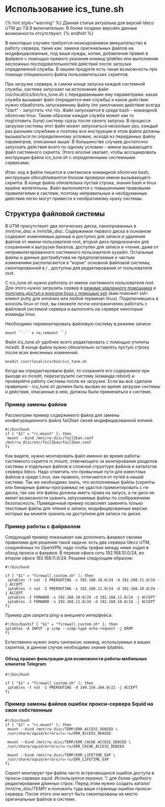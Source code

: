 # Использование ics\_tune.sh

{% hint style="warning" %}
Данная статья актуальна для версий Ideco UTM до 7.8.9 включительно. В более поздних версиях данные возможности отсутствуют.
{% endhint %}

В некоторых случаях требуется низкоуровневое вмешательство в работу сервера, такие как: замена оригинальных файлов на модифицированные, под ваши нужды, копии, добавление правил в файрвол с помощью прямого указания команд iptables или выполнения несложных последовательностей действий после загрузки определенной службы. В нашем продукте есть такая возможность при помощи специального файла пользовательских скриптов.

При загрузке сервера, в самом конце запуска каждой системной службы, система запускает на исполнение файл /usr/local/ics/bin/ics\_tune.sh с передаваемыми ему параметрами: какая служба вызывает файл (передается имя службы) и какое действие нужно обработать запускаемому файлу (по умолчанию действие всегда "start" - запустить что-то). Файл запускается в среде bash - командной оболочке linux. Таким образом каждая служба может как то подготовить (tune) систему сразу после своего запуска. В процессе загрузки системы этот файл может запускаться несколько раз, каждый раз разными службами и поэтому все инструкции в этом файле должны вызываться по определенному условию, исходя из переданных файлу параметров, описанных выше. В большинстве случаев достаточно запускать действия всего по одному условию - имени вызывающего файл системного скрипта. Этого вполне хватает, чтобы ассоциировать инструкции файла ics\_tune.sh с определенными системными сервисами.

Итак: код в файле пишется в синтаксисе командной оболочки bash, инструкции обосабливаются блоком проверки имени вызывающего скрипта. В конце файла обязательна пустая строка, знания bash и linux крайне желательны. Файл выполняется с повышенными правовыми привилегиями в системе, поэтому неправильные и необдуманные действия легко могут привести к необратимому краху системы.

## Структура файловой системы

В UTM присутствует два логических диска, смонтрованных в /mnt/rw\_disc и /mnt/bk\_disc. Содержимое первого диска в основном содержит изменяемые данные и доступно для записи и удаления файлов от имени пользователя root, второй диск предназначен для сохранения и выгрузки бекапов, доступен для записи и чтения, даже от непривилегированного системного пользователя sysadm. Остальные файлы и данные дистрибутива не предполагаемые к частым изменениям располагаются в "корне" основной файловой системы, смонтированной в / , доступны для редактирования от пользователя root.

С ics\_tune.sh нужно работать от имени системного пользователя root. Для этого нужно загрузить сервер в [режиме удаленного помощника](../server-administration/remote-assistant.md) и [получить доступ к консоли linux с помощью ssh](../access-rules/admins/remote-ssh-access.md) (вам поможет ssh-клиент putty для windows или любой терминал linux). Подключившись в консоль linux от root, вы сможете почти неограниченно работать с файловой системой сервера и выполнять на сервере некоторые команды linux.

Необходимо перемонтировать файловую систему в режиме записи:

```
mount ``-`` o rw,remount ``/
```

Файл ics\_tune.sh удобнее всего редактировать с помощью утилиты mcedit. В конце файла нужно обязательно оставлять пустую строку после всех внесенных изменений.

```
mcedit /usr/local/ics/bin/ics_tune.sh
```

Когда вы отредактировали файл, то сохраните его содержимое при выходе из mcedit, перезагрузите систему (команда reboot) и проверяйте работу системы после ее загрузки. Если вы все сделали правильно - ics\_tune.sh должен быть вызван во время загрузки системы и действия, описанные в нем, должны были примениться к системе.

### Пример замены файлов

Рассмотрим пример содержимого файла для замены конфигурационного файла fail2ban своей модифицированной копией:

```
#!/bin/bash
if [ "$1" = "rc.mount" ]; then
 mount --bind /mnt/rw_disc/fail2ban.conf /mnt/rw_disc/etc/fail2ban/fail2ban.conf
fi
```

Как видите, нужно монтировать файл именно во время работы системного скрипта rc.mount, отвечающего за монтирование разделов системы и отдельных файлов в сложной структуре файлов и каталогов сервера Ideco. Надо отметить что привычные пути для известных файлов в среде Linux, как правило, отличаются от путей в нашей системе. Так же необходимо знать, что исполняемые файлы (скрипты или бинарные файлы-программы) не удастся примонтировать с rw диска, так как эти файлы должны иметь права на запуск, а rw диск не имеет возможности хранить запускаемые файлы по соображениям безопасность. Приведенный пример позволяет заменять только текстовые файлы для чтения и записи, модифицированные версии которых вы можете хранить на доступном для записи rw диске.

### Пример работы с файрволом

Следующий пример показывает как дополнить фаервол своими правилами для решения такой задачи: есть два сервера Ideco UTM, соединённых по OpenVPN, надо чтобы трафик между ними ходил в обход прокси и фаервол. В первом офисе сеть 192.168.10.0/24, во втором офисе 192.168.11.0/24. Решаем следующим образом:

```
#!/bin/bash

if [ "$1" = "firewall_custom.sh" ]; then
 iptables -t nat -I PREROUTING -s 192.168.10.0/24 -d 192.168.11.0/24 -j ACCEPT
 iptables -t nat -I PREROUTING -s 192.168.11.0/24 -d 192.168.10.0/24 -j ACCEPT
 iptables -I FORWARD -s 192.168.10.0/24 -d 192.168.11.0/24 -j ACCEPT
 iptables -I FORWARD -s 192.168.11.0/24 -d 192.168.10.0/24 -j ACCEPT
fi
```

Пример для запрета ping-а внешнего интерфейса:

```
#!/bin/bashif [ "$1" = "firewall_custom.sh" ]; then
iptables -A INPUT -p icmp --icmp-type echo-request -j DROP
fi
```

Естественно нужно знать синтаксис команд, используемых в ваших скриптах, в данном случае необходимо знание iptables.

#### Обход правил фильтрации для возможности работы мобильных клиентов Telegram

```
#!/bin/bash

if [ "$1" = "firewall_custom.sh" ]; then
 iptables -t nat -I PREROUTING -d 149.154.164.0/22 -j ACCEPT
fi
```

### Пример замены файлов ошибок прокси-сервера Squid на свои собственные

```
#!/bin/bash
if [ "$1" = "rc.mount" ]; then
 mount --bind /mnt/rw_disc/TEMP/ERR_ACCESS_DENIED \
 /usr/share/squid/errors/ru-ru/ERR_ACCESS_DENIED

 mount --bind /mnt/rw_disc/TEMP/ERR_CACHE_ACCESS_DENIED \
 /usr/share/squid/errors/ru-ru/ERR_CACHE_ACCESS_DENIED

 mount --bind /mnt/rw_disc/TEMP/ERR_LIFETIME_EXP \
 /usr/share/squid/errors/ru-ru/ERR_LIFETIME_EXP
fi
```

Скрипт монтирует три файла часто встречающихся ошибок доступа в прокси-сервере squid. Используется перенос '\\' для более удобного редактирования длинных строк. Перед этим нужно создать каталог /mnt/rw\_disc/TEMP/ и положить туда ваши страницы ошибок прокси-сервера. После этого они могут быть смонтированы на место оригинальных файлов в системе.
